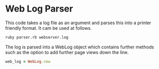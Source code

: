 # Web Log Parser

This code takes a log file as an argument and parses this into a printer friendly format. It cam be used at follows.

```zsh
ruby parser.rb webserver.log
```

The log is parsed into a WebLog object which contains further methods such as the option to add further page views down the line.

```ruby
web_log = WebLog.new

```
